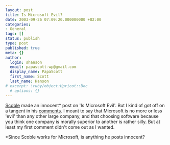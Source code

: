 ```yaml
---
layout: post
title: Is Microsoft Evil?
date: 2003-09-26 07:09:20.000000000 +02:00
categories:
- General
tags: []
status: publish
type: post
published: true
meta: {}
author:
  login: shanson
  email: papascott-wp@gmail.com
  display_name: PapaScott
  first_name: Scott
  last_name: Hanson
# excerpt: !ruby/object:Hpricot::Doc
  # options: {}
---
```

<p><a title="The Scobleizer Weblog" href="http://radio.weblogs.com/0001011/2003/09/24.html#a4798">Scoble</a> made an innocent* post on 'Is Microsoft Evil'. But I kind of got off on a tangent in his <a href="http://www.haloscan.com/comments.php?user=scoble&amp;comment=4798">comments</a>. I meant to say that Microsoft is no more or less 'evil' than any other large company, and that choosing software because you think one company is morally superior to another is rather silly. But at least my first comment didn't come out as I wanted.</p>
<p>*Since Scoble works for Microsoft, is anything he posts innocent?</p>
